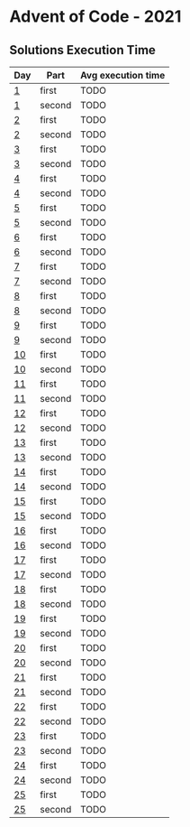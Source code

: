 # Advent of Code - 2021

## Solutions Execution Time
| Day | Part   | Avg execution time |
| --- | ------ | ------------------ |
|  [1](./day_1.hpp)  | first  | TODO
|  [1](./day_1.hpp)  | second | TODO
|  [2](./day_2.hpp)  | first  | TODO
|  [2](./day_2.hpp)  | second | TODO
|  [3](./day_3.hpp)  | first  | TODO
|  [3](./day_3.hpp)  | second | TODO
|  [4](./day_4.hpp)  | first  | TODO
|  [4](./day_4.hpp)  | second | TODO
|  [5](./day_5.hpp)  | first  | TODO
|  [5](./day_5.hpp)  | second | TODO
|  [6](./day_6.hpp)  | first  | TODO
|  [6](./day_6.hpp)  | second | TODO
|  [7](./day_7.hpp)  | first  | TODO
|  [7](./day_7.hpp)  | second | TODO
|  [8](./day_8.hpp)  | first  | TODO
|  [8](./day_8.hpp)  | second | TODO
|  [9](./day_9.hpp)  | first  | TODO
|  [9](./day_9.hpp)  | second | TODO
|  [10](./day_10.hpp)  | first  | TODO
|  [10](./day_10.hpp)  | second | TODO
|  [11](./day_11.hpp)  | first  | TODO
|  [11](./day_11.hpp)  | second | TODO
|  [12](./day_12.hpp)  | first  | TODO
|  [12](./day_12.hpp)  | second | TODO
|  [13](./day_13.hpp)  | first  | TODO
|  [13](./day_13.hpp)  | second | TODO
|  [14](./day_14.hpp)  | first  | TODO
|  [14](./day_14.hpp)  | second | TODO
|  [15](./day_15.hpp)  | first  | TODO
|  [15](./day_15.hpp)  | second | TODO
|  [16](./day_16.hpp)  | first  | TODO
|  [16](./day_16.hpp)  | second | TODO
|  [17](./day_17.hpp)  | first  | TODO
|  [17](./day_17.hpp)  | second | TODO
|  [18](./day_18.hpp)  | first  | TODO
|  [18](./day_18.hpp)  | second | TODO
|  [19](./day_19.hpp)  | first  | TODO
|  [19](./day_19.hpp)  | second | TODO
|  [20](./day_20.hpp)  | first  | TODO
|  [20](./day_20.hpp)  | second | TODO
|  [21](./day_21.hpp)  | first  | TODO
|  [21](./day_21.hpp)  | second | TODO
|  [22](./day_22.hpp)  | first  | TODO
|  [22](./day_22.hpp)  | second | TODO
|  [23](./day_23.hpp)  | first  | TODO
|  [23](./day_23.hpp)  | second | TODO
|  [24](./day_24.hpp)  | first  | TODO
|  [24](./day_24.hpp)  | second | TODO
|  [25](./day_25.hpp)  | first  | TODO
|  [25](./day_25.hpp)  | second | TODO